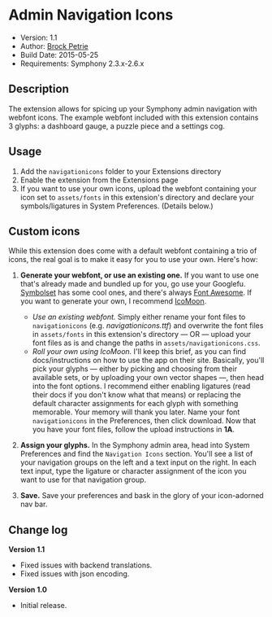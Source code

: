 # Admin Navigation Icons

-  Version: 1.1
-  Author: [Brock Petrie](http://www.brockpetrie.com)
-  Build Date: 2015-05-25
-  Requirements: Symphony 2.3.x-2.6.x

## Description

The extension allows for spicing up your Symphony admin navigation with webfont icons. The example webfont included with this extension contains 3 glyphs: a dashboard gauge, a puzzle piece and a settings cog.

## Usage

1.  Add the `navigationicons` folder to your Extensions directory
2.  Enable the extension from the Extensions page
3.  If you want to use your own icons, upload the webfont containing your icon set to `assets/fonts` in this extension's directory and declare your symbols/ligatures in System Preferences. (Details below.)

## Custom icons

While this extension does come with a default webfont containing a trio of icons, the real goal is to make it easy for you to use your own. Here's how:

1.  **Generate your webfont, or use an existing one.** If you want to use one that's already made and bundled up for you, go use your Googlefu. [Symbolset](http://example.net/) has some cool ones, and there's always [Font Awesome](http://fortawesome.github.io/Font-Awesome/). If you want to generate your own, I recommend [IcoMoon](http://icomoon.io/).
    - *Use an existing webfont.* Simply either rename your font files to `navigationicons` (e.g. *navigationicons.ttf*) and overwrite the font files in `assets/fonts` in this extension's directory — OR — upload your font files as is and change the paths in `assets/navigationicons.css`.
    - *Roll your own using IcoMoon.* I'll keep this brief, as you can find docs/instructions on how to use the app on their site. Basically, you'll pick your glyphs — either by picking and choosing from their available sets, or by uploading your own vector shapes —, then head into the font options. I recommend either enabling ligatures (read their docs if you don't know what that means) or replacing the default character assignments for each glyph with something memorable. Your memory will thank you later. Name your font `navigationicons` in the Preferences, then click download. Now that you have your font files, follow the upload instructions in **1A**.

2. **Assign your glyphs.** In the Symphony admin area, head into System Preferences and find the `Navigation Icons` section. You'll see a list of your navigation groups on the left and a text input on the right. In each text input, type the ligature or character assignment of the icon you want to use for that navigation group.

3. **Save.** Save your preferences and bask in the glory of your icon-adorned nav bar.

## Change log

**Version 1.1** 

-  Fixed issues with backend translations.
-  Fixed issues with json encoding.

**Version 1.0** 

-  Initial release.
